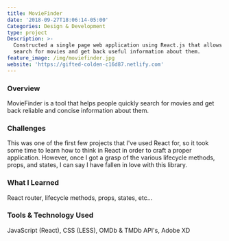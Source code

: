 ```yaml
---
title: MovieFinder
date: '2018-09-27T18:06:14-05:00'
Categories: Design & Development
type: project
Description: >-
  Constructed a single page web application using React.js that allows users to
  search for movies and get back useful information about them.
feature_image: /img/moviefinder.jpg
website: 'https://gifted-colden-c16d87.netlify.com'
---
```

### Overview
MovieFinder is a tool that helps people quickly search for movies and get back reliable and concise information about them.

### Challenges
This was one of the first few projects that I've used React for, so it took some time to learn how to think in React in order to craft a proper application. However, once I got a grasp of the various lifecycle methods, props, and states, I can say I have fallen in love with this library.

### What I Learned
React router, lifecycle methods, props, states, etc... 

### Tools & Technology Used
JavaScript (React), CSS (LESS), OMDb & TMDb API's, Adobe XD
